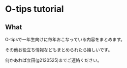 # O-tips tutorial

## What
O-tipsで一年生向けに毎年おこなっている内容をまとめます。

その他お役立ち情報などもまとめられたら嬉しいです。


何かあれば立田(g2120525)までご連絡ください。

